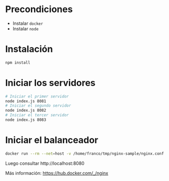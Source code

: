 # Precondiciones

* Instalar `docker`
* Instalar `node`

# Instalación

```bash
npm install
```

# Iniciar los servidores

```bash
# Iniciar el primer servidor
node index.js 8081
# Iniciar el segundo servidor
node index.js 8082
# Iniciar el tercer servidor
node index.js 8083
```

# Iniciar el balanceador

```bash
docker run --rm --net=host -v /home/franco/tmp/nginx-sample/nginx.conf:/etc/nginx/nginx.conf:ro  nginx
```

Luego consultar http://localhost:8080

Más información: https://hub.docker.com/_/nginx
